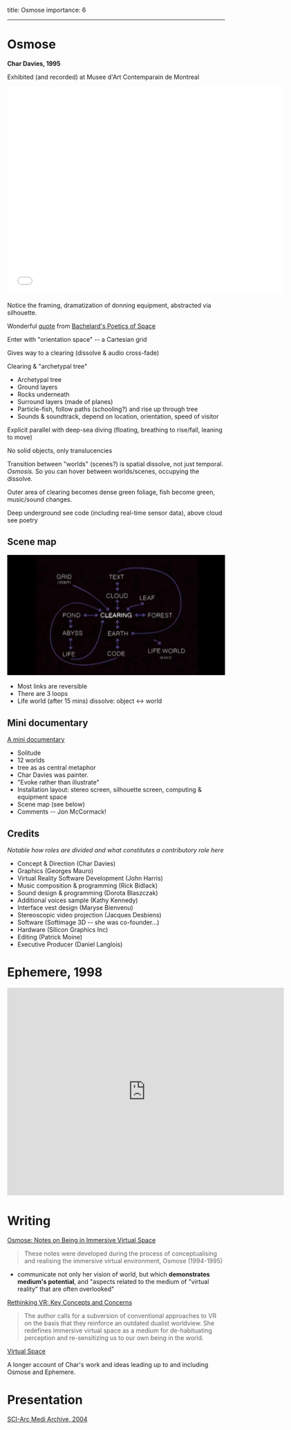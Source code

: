 title: Osmose
importance: 6

---

# Osmose

**Char Davies, 1995**

Exhibited (and recorded) at Musee d'Art Contemparain de Montreal

<iframe width="640" height="480" src="//www.youtube.com/embed/54O4VP3tCoY?rel=0" frameborder="0" allowfullscreen></iframe>

Notice the framing, dramatization of donning equipment, abstracted via silhouette.

Wonderful [quote](http://www.goodreads.com/work/quotes/2353571-la-po-tique-de-l-espace) from [Bachelard's Poetics of Space](http://www.goodreads.com/book/show/13269.The_Poetics_of_Space)

Enter with "orientation space" -- a Cartesian grid

Gives way to a clearing (dissolve & audio cross-fade)

Clearing & "archetypal tree" 

- Archetypal tree
- Ground layers
- Rocks underneath
- Surround layers (made of planes)
- Particle-fish, follow paths (schooling?) and rise up through tree
- Sounds & soundtrack, depend on location, orientation, speed of visitor

Explicit parallel with deep-sea diving (floating, breathing to rise/fall, leaning to move)

No solid objects, only translucencies 

Transition between "worlds" (scenes?) is spatial dissolve, not just temporal. *Osmosis.* So you can hover between worlds/scenes, occupying the dissolve.

Outer area of clearing becomes dense green foliage, fish become green, music/sound changes.

Deep underground see code (including real-time sensor data), above cloud see poetry 

## Scene map

![@9.23: scene map](osmose_scene_map.png)

- Most links are reversible
- There are 3 loops
- Life world (after 15 mins) dissolve: object <-> world

## Mini documentary

[A mini documentary](http://youtu.be/bsT59fp8LpY)

- Solitude
- 12 worlds
- tree as as central metaphor 
- Char Davies was painter. 
- "Evoke rather than illustrate"
- Installation layout: stereo screen, silhouette screen, computing & equipment space
- Scene map (see below)
- Comments -- Jon McCormack!

## Credits

*Notable how roles are divided and what constitutes a contributory role here*

- Concept & Direction (Char Davies)
- Graphics (Georges Mauro)
- Virtual Reality Software Development (John Harris)
- Music composition & programming (Rick Bidlack)
- Sound design & programming (Dorota Blaszczak)
- Additional voices sample (Kathy Kennedy)
- Interface vest design (Maryse Bienvenu)
- Stereoscopic video projection (Jacques Desbiens)
- Software (Softimage 3D -- she was co-founder...)
- Hardware (Silicon Graphics Inc)
- Editing (Patrick Moine)
- Executive Producer (Daniel Langlois)

# Ephemere, 1998

<iframe width="640" height="480" src="https://www.youtube.com/embed/XCWaMll0leI?rel=0" frameborder="0" allowfullscreen></iframe>

# Writing

[Osmose: Notes on Being in Immersive Virtual Space](osmose.pdf)

> These notes were developed during the process of conceptualising and realising the immersive virtual environment, Osmose (1994-1995)

- communicate not only her vision of world, but which **demonstrates medium's potential**, and "aspects related to the medium of "virtual reality" that are often overlooked"

[Rethinking VR: Key Concepts and Concerns](rethinkingvr.pdf)

> The author calls for a subversion of conventional approaches to VR on the basis that they reinforce an outdated dualist worldview. She redefines immersive virtual space as a medium for de-habituating perception and re-sensitizing us to our own being in the world.

[Virtual Space](http://www.immersence.com/publications/char/2004-CD-Space.html)

A longer account of Char's work and ideas leading up to and including Osmose and Ephemere.

# Presentation

[SCI-Arc Medi Archive, 2004](http://sma.sciarc.edu/video/char-davies/)